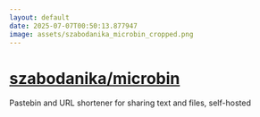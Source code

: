 ```yaml
---
layout: default
date: 2025-07-07T00:50:13.877947
image: assets/szabodanika_microbin_cropped.png
---
```


# [szabodanika/microbin](https://github.com/szabodanika/microbin)

Pastebin and URL shortener for sharing text and files, self-hosted
